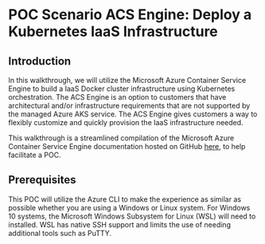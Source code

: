 # POC Scenario ACS Engine: Deploy a Kubernetes IaaS Infrastructure

## Introduction
In this walkthrough, we will utilize the Microsoft Azure Container Service Engine to build a IaaS Docker cluster infrastructure using Kubernetes orchestration. The ACS Engine is an option to customers that have architectural and/or infrastructure requirements that are not supported by the managed Azure AKS service. The ACS Engine gives customers a way to flexibly customize and quickly provision the IaaS infrastructure needed.

This walkthrough is a streamlined compilation of the Microsoft Azure Container Service Engine documentation hosted on GitHub [here](https://github.com/Azure/acs-engine), to help facilitate a POC.

## Prerequisites
This POC will utilize the Azure CLI to make the experience as similar as possible whether you are using a Windows or Linux system. For Windows 10 systems, the Microsoft Windows Subsystem for Linux (WSL) will need to installed. WSL has native SSH support and limits the use of needing additional tools such as PuTTY.
